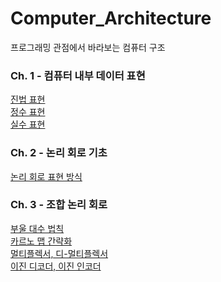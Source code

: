 # Computer_Architecture
프로그래밍 관점에서 바라보는 컴퓨터 구조

### Ch. 1 - 컴퓨터 내부 데이터 표현  
[진법 표현](https://kangdy25.tistory.com/46?category=1040262) <br/> [정수 표현](https://kangdy25.tistory.com/50?category=1040262) <br/> [실수 표현](https://kangdy25.tistory.com/51?category=1040262)
### Ch. 2 - 논리 회로 기초
[논리 회로 표현 방식](https://kangdy25.tistory.com/55)
### Ch. 3 - 조합 논리 회로
[부울 대수 법칙](https://kangdy25.tistory.com/59?category=1040262) <br/> [카르노 맵 간략화](https://kangdy25.tistory.com/61?category=1040262) <br/> [멀티플렉서, 디-멀티플렉서](#) <br/> [이진 디코더, 이진 인코더](#)
